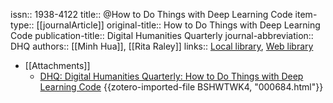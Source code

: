 issn:: 1938-4122
title:: @How to Do Things with Deep Learning Code
item-type:: [[journalArticle]]
original-title:: How to Do Things with Deep Learning Code
publication-title:: Digital Humanities Quarterly
journal-abbreviation:: DHQ
authors:: [[Minh Hua]], [[Rita Raley]]
links:: [Local library](zotero://select/groups/2386895/items/VPAQ9XMI), [Web library](https://www.zotero.org/groups/2386895/items/VPAQ9XMI)

- [[Attachments]]
	- [DHQ: Digital Humanities Quarterly: How to Do Things with Deep Learning Code](http://www.digitalhumanities.org/dhq/vol/17/2/000684/000684.html) {{zotero-imported-file BSHWTWK4, "000684.html"}}